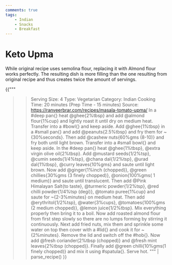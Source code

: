 ```yaml
---
comments: true
tags:
    - Indian
    - Snacks
    - Breakfast
---
```


# Keto Upma

While original recipe uses semolina flour, replacing it with Almond flour works perfectly. The resulting dish is more filling than the one resulting from original recipe and thus creates twice the amount of servings.

{{"""
>> Serving Size: 4
>> Type: Vegetarian
>> Category: Indian
>> Cooking Time: 20 minutes (Prep Time - 15 minutes)
>> Source: https://ranveerbrar.com/recipes/masala-tomato-upma/
In a #deep pan{} heat @ghee{2%tbsp} and add @almond flour{1%cup} and lightly roast it until dry on medium heat.
Transfer into a #bowl{} and keep aside.
Add @ghee{1%tbsp} in a #small pan{} and add @peanuts{2.5%tbsp} and fry them for ~{30%seconds}.
Then add @cashew nuts{60%gms (8-10)} and fry both until light brown.
Transfer into a #small bowl{} and keep aside.
In the #deep pan{} heat @ghee{1%tbsp}, @extra virgin olive oil{2%tbsp}.
Add @mustard seeds{1/2%tsp}, @cumin seeds{1/4%tsp}, @chana dal{1/2%tsp}, @urad dal{1%tbsp}, @curry leaves{10%gms} and saute until light brown.
Now add @ginger{1%inch (chopped)}, @green chillies{30%gms (3 finely chopped)}, @onion{100%gms( 1 medium)} and saute until translucent.
Then add @Pink Himalayan Salt{to taste}, @turmeric powder{1/2%tsp}, @red chilli powder{1/4%tsp (degi)}, @tomato puree{1%cup} and saute for ~{2-3%minutes} on medium heat.
Then add @erythritol{1/2%tsp}, @water{3%cups}, @tomatoes{100%gms (2 medium chopped)}, @lemon juice{1/2%tbsp}. 
Mix everything properly then bring it to a boil.
Now add roasted almond flour from first step slowly so there are no lumps forming by stirring it continuously.
Next add fried nuts, mix them and sprinkle some water on top then cover with a #lid{} and cook it for ~{2%minutes}.
Remove the lid and switch off the #hob{}. 
Now add @fresh coriander{2%tbsp (chopped)} and @fresh mint leaves{2%tbsp (chopped)}.
Finally add @green chilli{10%gms(1 finely chopped)} and mix it using #spatula{}.
Serve hot.
""" | parse_recipe() }}